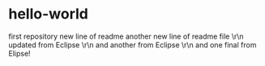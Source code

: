 # hello-world
first repository
new line of readme
another new line of readme file \r\n
updated from Eclipse \r\n
and another from Eclipse \r\n
and one final from Elipse!
